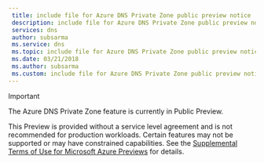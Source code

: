 ```yaml
---
 title: include file for Azure DNS Private Zone public preview notice
 description: include file for Azure DNS Private Zone public preview notice
 services: dns
 author: subsarma
 ms.service: dns
 ms.topic: include file for Azure DNS Private Zone public preview notice
 ms.date: 03/21/2018
 ms.author: subsarma
 ms.custom: include file for Azure DNS Private Zone public preview notice
---
```


> [!IMPORTANT]
> The Azure DNS Private Zone feature is currently in Public Preview. 
>
> This Preview is provided without a service level agreement and is not recommended for production workloads. Certain features may not be supported or may have constrained capabilities. 
> See the [Supplemental Terms of Use for Microsoft Azure Previews](https://azure.microsoft.com/support/legal/preview-supplemental-terms/) for details.

